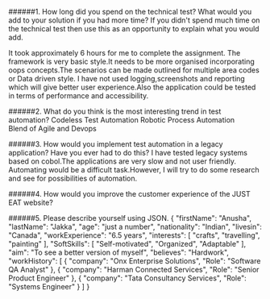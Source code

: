 ######1.	How long did you spend on the technical test? What would you add to your solution if you had more time? If you didn't spend much time on the technical test then use this as an opportunity to explain what you would add.

It took approximately 6 hours for me to complete the assignment.
The framework is very basic style.It needs to be more organised incorporating oops concepts.The scenarios can be made outlined for multiple area codes or Data driven style.
I have not used logging,screenshots and reporting which will give better user experience.Also the application could be tested in terms of performance and accessibility.

######2.	What do you think is the most interesting trend in test automation?
 Codeless Test Automation
 Robotic Process Automation  
 Blend of Agile and Devops
 
######3.   How would you implement test automation in a legacy application? Have you ever had to do this?
I have tested legacy systems based on cobol.The applications are very slow and not user friendly.
Automating would be a difficult task.However, I will try to do some research and see for possibilities of automation.

######4.   How would you improve the customer experience of the JUST EAT website?


######5.   Please describe yourself using JSON.
{
  "firstName": "Anusha",
  "lastName": "Jakka",
  "age": "just a number",
  "nationality": "Indian",
  "livesin": "Canada",
  "workExperience": "6.5 years",
  "interests": [
    "crafts",
    "travelling",
    "painting"
  ],
  "SoftSkills": [
    "Self-motivated",
    "Organized",
    "Adaptable"
  ],
  "aim": "To see a better version of myself",
  "believes": "Hardwork",
  "workHistory": [
    {
      "company": "Onx Enterprise Solutions",
      "Role": "Software QA Analyst"
    },
    {
      "company": "Harman Connected Services",
      "Role": "Senior Product Engineer"
    },
    {
      "company": "Tata Consultancy Services",
      "Role": "Systems Engineer"
    }
  ]
}